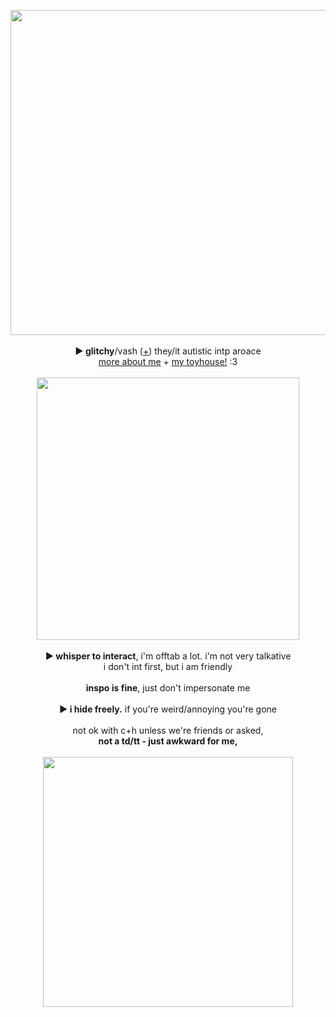 <p align="center">
<img src="https://i.imgur.com/TIo6aKb.png" width="520px">
<br><br><b>► glitchy</b>/vash (<a href="https://en.pronouns.page/@Humanoid.Typhoon">+</a>) they/it autistic intp aroace
<br><a href="https://vashstampede.straw.page">more about me</a> + <a href="https://toyhou.se/mxghoesting">my toyhouse!</a> :3<br><br>
  <img src="https://64.media.tumblr.com/dd12243ecc9b525df9d5b74b771a8077/c15dd26efcc8af51-17/s640x960/f94453c2a5496cd4f6ead6135a78f2742b842eb0.gif" width="420px">
<br><br><b>► whisper to interact</b>, i'm offtab a lot. i'm not very talkative 
<br>i don't int first, but i am friendly
<br><br><b>inspo is fine</b>, just don't impersonate me
<br><br><b>► i hide freely.</b> if you're weird/annoying you're gone
<br><br>not ok with c+h unless we're friends or asked,
<br><b>not a td/tt - just awkward for me, </b>
<br><br><img src="https://imgur.com/yeT9bAe" width="400px">
</p>
